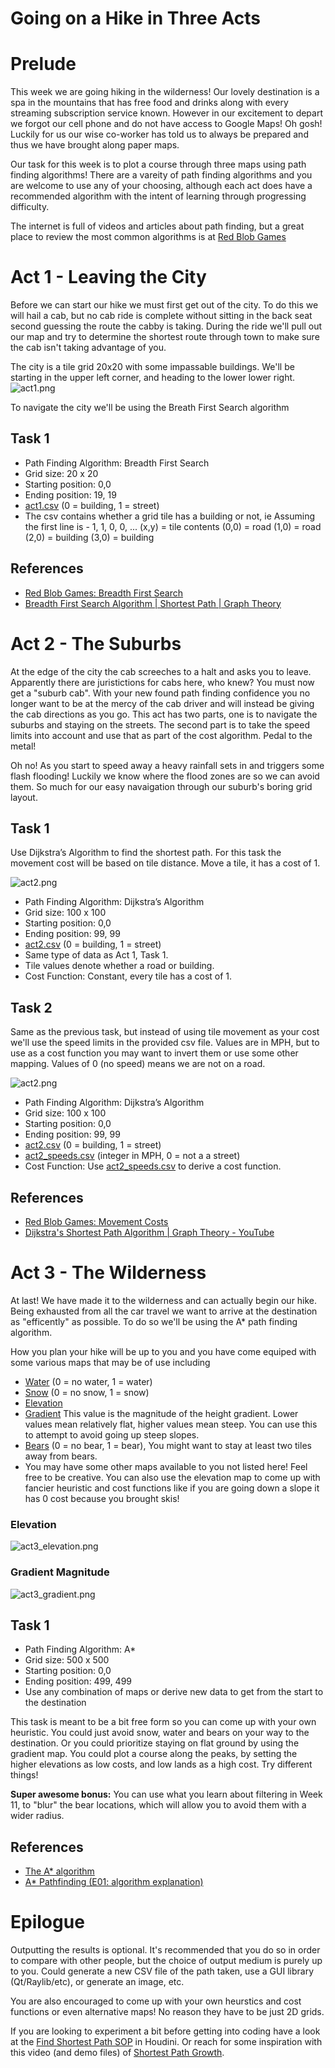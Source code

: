 # Going on a Hike in Three Acts

# Prelude

This week we are going hiking in the wilderness! Our lovely destination is a spa in the mountains that has free food and drinks along with every streaming subscription service known. However in our excitement to depart we forgot our cell phone and do not have access to Google Maps! Oh gosh!
Luckily for us our wise co-worker has told us to always be prepared and thus we have brought along paper maps.

Our task for this week is to plot a course through three maps using path finding algorithms! There are a vareity of path finding algorithms and you are welcome to use any of your choosing, although each act does have a recommended algorithm with the intent of learning through progressing difficulty.

The internet is full of videos and articles about path finding, but a great place to review the most common algorithms is at [Red Blob Games](https://www.redblobgames.com/pathfinding/a-star/introduction.html)

# Act 1 - Leaving the City

Before we can start our hike we must first get out of the city. To do this we will hail a cab, but no cab ride is complete without sitting in the back seat second guessing the route the cabby is taking. During the ride we'll pull out our map and try to determine the shortest route through town to make sure the cab isn't taking advantage of you.

The city is a tile grid 20x20 with some impassable buildings. We'll be starting in the upper left corner, and heading to the lower lower right.
![act1.png](./media/act1.png)

To navigate the city we'll be using the Breath First Search algorithm

## Task 1

* Path Finding Algorithm: Breadth First Search
* Grid size: 20 x 20
* Starting position: 0,0
* Ending position: 19, 19
* [act1.csv](./data/act1.csv) (0 = building, 1 = street)
 * The csv contains whether a grid tile has a building or not, ie
   Assuming the first line is - 1, 1, 0, 0, ...
   (x,y) = tile contents
   (0,0) = road
   (1,0) = road
   (2,0) = building
   (3,0) = building

## References

* [Red Blob Games: Breadth First Search](https://www.redblobgames.com/pathfinding/a-star/introduction.html#breadth-first-search)
* [Breadth First Search Algorithm | Shortest Path | Graph Theory](https://www.youtube.com/watch?v=oDqjPvD54Ss)


# Act 2 - The Suburbs

At the edge of the city the cab screeches to a halt and asks you to leave. Apparently there are juristictions for cabs here, who knew? You must now get a "suburb cab". With your new found path finding confidence you no longer want to be at the mercy of the cab driver and will instead be giving the cab directions as you go.  This act has two parts, one is to navigate the suburbs and staying on the streets. The second part is to take the speed limits into account and use that as part of the cost algorithm. Pedal to the metal!

Oh no! As you start to speed away a heavy rainfall sets in and triggers some flash flooding! Luckily we know where the flood zones are so we can avoid them. So much for our easy navaigation through our suburb's boring grid layout.

## Task 1

Use Dijkstra’s Algorithm to find the shortest path. For this task the movement cost will be based on tile distance. Move a tile, it has a cost of 1.

![act2.png](./media/act2.png)

* Path Finding Algorithm: Dijkstra’s Algorithm
* Grid size: 100 x 100
* Starting position: 0,0
* Ending position: 99, 99
* [act2.csv](./data/act2.csv) (0 = building, 1 = street)
 * Same type of data as Act 1, Task 1.
 * Tile values denote whether a road or building.
* Cost Function: Constant, every tile has a cost of 1.

## Task 2
Same as the previous task, but instead of using tile movement as your cost we'll use the speed limits in the provided csv file. Values are in MPH, but to use as a cost function you may want to invert them or use some other mapping. Values of 0 (no speed) means we are not on a road.

![act2.png](./media/act2_speeds.png)

* Path Finding Algorithm: Dijkstra’s Algorithm
* Grid size: 100 x 100
* Starting position: 0,0
* Ending position: 99, 99
* [act2.csv](./data/act2.csv)  (0 = building, 1 = street)
* [act2_speeds.csv](./data/act2_speeds) (integer in MPH, 0 = not a a street)
* Cost Function: Use [act2_speeds.csv](./data/act2_speeds.csv) to derive a cost function.

## References

* [Red Blob Games: Movement Costs](https://www.redblobgames.com/pathfinding/a-star/introduction.html#dijkstra)
* [Dijkstra's Shortest Path Algorithm | Graph Theory - YouTube](https://www.youtube.com/watch?v=pSqmAO-m7Lk)

# Act 3 - The Wilderness

At last! We have made it to the wilderness and can actually begin our hike. Being exhausted from all the car travel we want to arrive at the destination as "efficently" as possible. To do so we'll be using the A\* path finding algorithm.

How you plan your hike will be up to you and you have come equiped with some various maps that may be of use including
* [Water](./data/act3_water.csv) (0 = no water, 1 = water)
* [Snow](./data/act3_snow.csv) (0 = no snow, 1 = snow)
* [Elevation](./data/act3_elevation.csv)
* [Gradient](./data/act3_gradient.csv) This value is the magnitude of the height gradient. Lower values mean relatively flat, higher values mean steep. You can use this to attempt to avoid going up steep slopes.
* [Bears](./data/act3_bears.csv) (0 = no bear, 1 = bear), You might want to stay at least two tiles away from bears.
* You may have some other maps available to you not listed here! Feel free to be creative. You can also use the elevation map to come up with fancier heuristic and cost functions like if you are going down a slope it has 0 cost because you brought skis!

### Elevation
![act3_elevation.png](./media/act3_elevation.png)

### Gradient Magnitude
![act3_gradient.png](./media/act3_gradient.png)

## Task 1
* Path Finding Algorithm: A\*
* Grid size: 500 x 500
* Starting position: 0,0
* Ending position: 499, 499
* Use any combination of maps or derive new data to get from the start to the destination

This task is meant to be a bit free form so you can come up with your own heuristic. You could just avoid snow, water and bears on your way to the destination. Or you could prioritize staying on flat ground by using the gradient map. You could plot a course along the peaks, by setting the higher elevations as low costs, and low lands as a high cost. Try different things!

**Super awesome bonus:** You can use what you learn about filtering in Week 11, to "blur" the bear locations, which will allow you to avoid them with a wider radius.

## References

* [The A\* algorithm](https://www.redblobgames.com/pathfinding/a-star/introduction.html#astar)
* [A\* Pathfinding (E01: algorithm explanation)](https://www.youtube.com/watch?v=-L-WgKMFuhE)

# Epilogue

Outputting the results is optional. It's recommended that you do so in order to compare with other people, but the choice of output medium is purely up to you. Could generate a new CSV file of the path taken, use a GUI library (Qt/Raylib/etc), or generate an image, etc.

You are also encouraged to come up with your own heurstics and cost functions or even alternative maps! No reason they have to be just 2D grids.

If you are looking to experiment a bit before getting into coding have a look at the [Find Shortest Path SOP](https://www.sidefx.com/docs/houdini/nodes/sop/findshortestpath.html) in Houdini. Or reach for some inspiration with this video (and demo files) of [Shortest Path Growth](https://entagma.com/special-guest-tutorial-shortest-path-growth).

